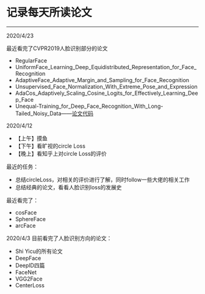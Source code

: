 # 记录每天所读论文

***
2020/4/23

最近看完了CVPR2019人脸识别部分的论文
- RegularFace
- UniformFace_Learning_Deep_Equidistributed_Representation_for_Face_Recognition
- AdaptiveFace_Adaptive_Margin_and_Sampling_for_Face_Recognition
- Unsupervised_Face_Normalization_With_Extreme_Pose_and_Expression
- AdaCos_Adaptively_Scaling_Cosine_Logits_for_Effectively_Learning_Deep_Face
- Unequal-Training_for_Deep_Face_Recognition_With_Long-Tailed_Noisy_Data——[论文代码](https://github.com/zhongyy/Unequal-Training-for-Deep-Face-Recognition-with-Long-Tailed-Noisy-Data)

2020/4/12 
- 【上午】摸鱼
- 【下午】看旷视的circle Loss
- 【晚上】看知乎上对circle Loss的评价

最近的任务：
- 总结circleLoss，对相关的评价进行了解，同时follow一些大佬的相关工作
- 总结经典的论文，看看人脸识别loss的发展史

最近看完了：
- cosFace
- SphereFace
- arcFace

2020/4/3 目前看完了人脸识别方向的论文：
- Shi Yicu的所有论文
- DeepFace
- DeepID四篇
- FaceNet
- VGG2Face
- CenterLoss
